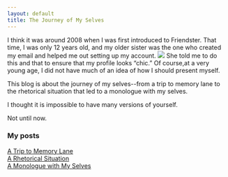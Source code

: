 ```yaml
---
layout: default
title: The Journey of My Selves
---
```


I think it was around 2008 when I was first introduced to Friendster. That time, I was only 12 years old, and my older sister was the one who created my email and helped me out setting up my account.
![](223460_217078918319011_4031894_n.jpg)
She told me to do this and that to ensure that my profile looks “chic.” Of course,at a very young age, I did not have much of an idea of how I should present myself.

This blog is about the journey of my selves--from a trip to memory lane to the rhetorical situation that led to a monologue with my selves.

I thought it is impossible to have many versions of yourself.

Not until now.

### My posts
[A Trip to Memory Lane](./A_Trip_to_Memory_Lane.md)\
[A Rhetorical Situation](./A_Rhetorical_Situation.md)\
[A Monologue with My Selves](./A_Monologue_with_My_Selves.md)
